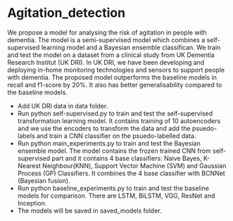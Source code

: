 # Agitation_detection

We propose a model for analysing the risk of agitation in people with dementia. The model is a semi-supervised model which combines a self-supervised learning model and a Bayesian ensemble classifican. We train and test the model on a dataset from a clinical study from UK Dementia Research Institut (UK DRI). In UK DRI, we have been developing and deploying in-home monitoring technologies and sensors to support people with dementia. The proposed model outperforms the baseline models in recall and f1-score by 20%. It also has better generalisability compared to the baseline models.

- Add UK DRI data in data folder.
- Run python self-supervised.py to train and test the self-supervised transformation learning model. It contains training of 10 autoencoders and we use the encoders to transform the data and add the psuedo-labels and train a CNN classifier on the psuedo-labelled data.
- Run python main_experiments.py to train and test the Bayesian ensemble model. The model contains the frozen trained CNN from self-supervised part and it contains 4 base classifiers: Naive Bayes, K-Nearest Neighbour(KNN), Support Vector Machine (SVM) and Gaussian Process (GP) Classifiers. It combines the 4 base classifier with BCNNet (Bayesian fusion).
- Run python baseline_experiments.py to train and test the baseline models for comparison. There are LSTM, BiLSTM, VGG, ResNet and Inception.
- The models will be saved in saved_models folder.


